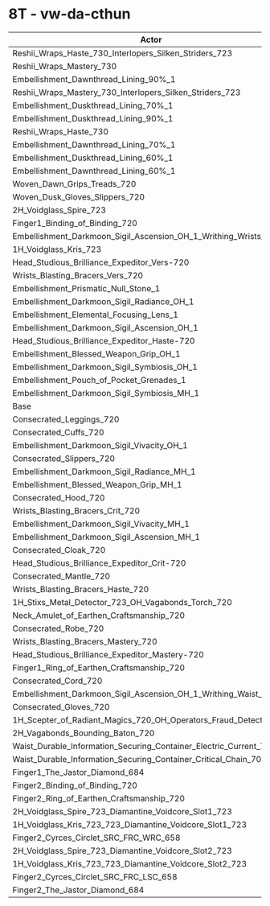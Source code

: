 # 8T - vw-da-cthun
| Actor | DPS | Increase |
|---|:---:|:---:|
|Reshii_Wraps_Haste_730_Interlopers_Silken_Striders_723|26304774|1.12%|
|Reshii_Wraps_Mastery_730|26301968|1.11%|
|Embellishment_Dawnthread_Lining_90%_1|26217801|0.78%|
|Reshii_Wraps_Mastery_730_Interlopers_Silken_Striders_723|26210831|0.76%|
|Embellishment_Duskthread_Lining_70%_1|26203273|0.73%|
|Embellishment_Duskthread_Lining_90%_1|26200669|0.72%|
|Reshii_Wraps_Haste_730|26196461|0.70%|
|Embellishment_Dawnthread_Lining_70%_1|26173193|0.61%|
|Embellishment_Duskthread_Lining_60%_1|26172837|0.61%|
|Embellishment_Dawnthread_Lining_60%_1|26171088|0.60%|
|Woven_Dawn_Grips_Treads_720|26142213|0.49%|
|Woven_Dusk_Gloves_Slippers_720|26118499|0.40%|
|2H_Voidglass_Spire_723|26104309|0.35%|
|Finger1_Binding_of_Binding_720|26099118|0.33%|
|Embellishment_Darkmoon_Sigil_Ascension_OH_1_Writhing_Wrists_1|26092298|0.30%|
|1H_Voidglass_Kris_723|26088326|0.29%|
|Head_Studious_Brilliance_Expeditor_Vers-720|26078675|0.25%|
|Wrists_Blasting_Bracers_Vers_720|26071600|0.22%|
|Embellishment_Prismatic_Null_Stone_1|26062685|0.19%|
|Embellishment_Darkmoon_Sigil_Radiance_OH_1|26043225|0.11%|
|Embellishment_Elemental_Focusing_Lens_1|26042088|0.11%|
|Embellishment_Darkmoon_Sigil_Ascension_OH_1|26041674|0.11%|
|Head_Studious_Brilliance_Expeditor_Haste-720|26035317|0.08%|
|Embellishment_Blessed_Weapon_Grip_OH_1|26031049|0.07%|
|Embellishment_Darkmoon_Sigil_Symbiosis_OH_1|26030364|0.06%|
|Embellishment_Pouch_of_Pocket_Grenades_1|26030096|0.06%|
|Embellishment_Darkmoon_Sigil_Symbiosis_MH_1|26029446|0.06%|
|Base|26013778|0.00%|
|Consecrated_Leggings_720|26013610|0.00%|
|Consecrated_Cuffs_720|26010125|-0.01%|
|Embellishment_Darkmoon_Sigil_Vivacity_OH_1|26009991|-0.01%|
|Consecrated_Slippers_720|26008433|-0.02%|
|Embellishment_Darkmoon_Sigil_Radiance_MH_1|26004906|-0.03%|
|Embellishment_Blessed_Weapon_Grip_MH_1|26002484|-0.04%|
|Consecrated_Hood_720|25997209|-0.06%|
|Wrists_Blasting_Bracers_Crit_720|25995583|-0.07%|
|Embellishment_Darkmoon_Sigil_Vivacity_MH_1|25989889|-0.09%|
|Embellishment_Darkmoon_Sigil_Ascension_MH_1|25988186|-0.10%|
|Consecrated_Cloak_720|25981853|-0.12%|
|Head_Studious_Brilliance_Expeditor_Crit-720|25981491|-0.12%|
|Consecrated_Mantle_720|25975839|-0.15%|
|Wrists_Blasting_Bracers_Haste_720|25971828|-0.16%|
|1H_Stixs_Metal_Detector_723_OH_Vagabonds_Torch_720|25961117|-0.20%|
|Neck_Amulet_of_Earthen_Craftsmanship_720|25951229|-0.24%|
|Consecrated_Robe_720|25942767|-0.27%|
|Wrists_Blasting_Bracers_Mastery_720|25938956|-0.29%|
|Head_Studious_Brilliance_Expeditor_Mastery-720|25935173|-0.30%|
|Finger1_Ring_of_Earthen_Craftsmanship_720|25934003|-0.31%|
|Consecrated_Cord_720|25933768|-0.31%|
|Embellishment_Darkmoon_Sigil_Ascension_OH_1_Writhing_Waist_1|25931247|-0.32%|
|Consecrated_Gloves_720|25916580|-0.37%|
|1H_Scepter_of_Radiant_Magics_720_OH_Operators_Fraud_Detector_723|25910073|-0.40%|
|2H_Vagabonds_Bounding_Baton_720|25851327|-0.62%|
|Waist_Durable_Information_Securing_Container_Electric_Current_701|25795207|-0.84%|
|Waist_Durable_Information_Securing_Container_Critical_Chain_701|25792274|-0.85%|
|Finger1_The_Jastor_Diamond_684|25788838|-0.86%|
|Finger2_Binding_of_Binding_720|25530310|-1.86%|
|Finger2_Ring_of_Earthen_Craftsmanship_720|25374558|-2.46%|
|2H_Voidglass_Spire_723_Diamantine_Voidcore_Slot1_723|25299362|-2.75%|
|1H_Voidglass_Kris_723_723_Diamantine_Voidcore_Slot1_723|25287528|-2.79%|
|Finger2_Cyrces_Circlet_SRC_FRC_WRC_658|25189506|-3.17%|
|2H_Voidglass_Spire_723_Diamantine_Voidcore_Slot2_723|25174066|-3.23%|
|1H_Voidglass_Kris_723_723_Diamantine_Voidcore_Slot2_723|25165572|-3.26%|
|Finger2_Cyrces_Circlet_SRC_FRC_LSC_658|25124143|-3.42%|
|Finger2_The_Jastor_Diamond_684|25090999|-3.55%|
